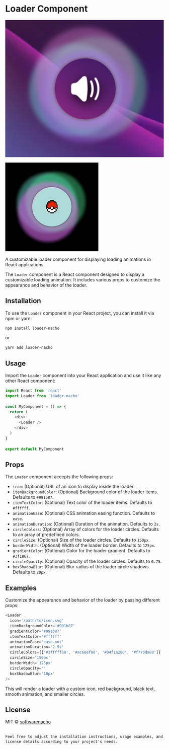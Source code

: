 # Loader Component

![loader-nacho](/example/loader-nacho.png)

![loader animation](https://raw.githubusercontent.com/softwarenacho/loader-nacho/main/example/loading.gif)

A customizable loader component for displaying loading animations in React applications.

The `Loader` component is a React component designed to display a customizable loading animation. It includes various props to customize the appearance and behavior of the loader.

## Installation

To use the `Loader` component in your React project, you can install it via npm or yarn:

```bash
npm install loader-nacho
```

or

```bash
yarn add loader-nacho
```

## Usage

Import the `Loader` component into your React application and use it like any other React component:

```javascript
import React from 'react'
import Loader from 'loader-nacho'

const MyComponent = () => {
  return (
    <div>
      <Loader />
    </div>
  )
}

export default MyComponent
```

## Props

The `Loader` component accepts the following props:

- `icon`: (Optional) URL of an icon to display inside the loader.
- `itemBackgroundColor`: (Optional) Background color of the loader items. Defaults to `#991b87`.
- `itemTextColor`: (Optional) Text color of the loader items. Defaults to `#ffffff`.
- `animationEase`: (Optional) CSS animation easing function. Defaults to `ease`.
- `animationDuration`: (Optional) Duration of the animation. Defaults to `2s`.
- `circleColors`: (Optional) Array of colors for the loader circles. Defaults to an array of predefined colors.
- `circleSize`: (Optional) Size of the loader circles. Defaults to `150px`.
- `borderWidth`: (Optional) Width of the loader border. Defaults to `125px`.
- `gradientColor`: (Optional) Color for the loader gradient. Defaults to `#3f1867`.
- `circleOpacity`: (Optional) Opacity of the loader circles. Defaults to `0.75`.
- `boxShadowBlur`: (Optional) Blur radius of the loader circle shadows. Defaults to `20px`.

## Examples

Customize the appearance and behavior of the loader by passing different props:

```javascript
<Loader
  icon='/path/to/icon.svg'
  itemBackgroundColor='#991b87'
  gradientColor='#991b87'
  itemTextColor='#ffffff'
  animationEase='ease-out'
  animationDuration='2.5s'
  circleColors={['#3fffff80', '#ac60ef80', '#04f1a280', '#f77bda80']}
  circleSize='150px'
  borderWidth='125px'
  circleOpacity=''
  boxShadowBlur='10px'
/>
```

This will render a loader with a custom icon, red background, black text, smooth animation, and smaller circles.

## License

MIT © [softwarenacho](https://github.com/softwarenacho)

```

Feel free to adjust the installation instructions, usage examples, and license details according to your project's needs.
```
